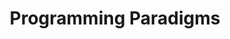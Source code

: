 ---
title: Programming Paradigms
weight: 3000
menu:
  notes:
    name: Programming Paradigms
    identifier: notes-software-design-and-architecture-programming-paradigms
    parent: notes-software-design-and-architecture
    weight: 3000
---